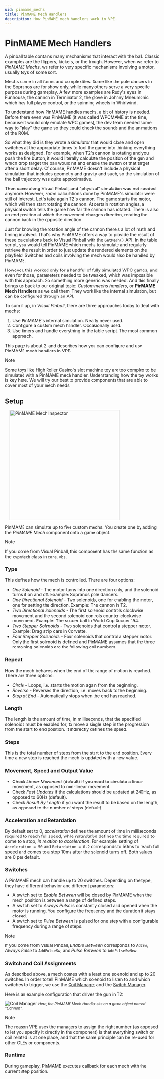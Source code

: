 ```yaml
---
uid: pinmame_mechs
title: PinMAME Mech Handlers
description: How PinMAME mech handlers work in VPE.
---
```


# PinMAME Mech Handlers

A pinball table contains many mechanisms that interact with the ball. Classic examples are the flippers, kickers, or the trough. However, when we refer to *PinMAME Mechs*, we refer to very specific mechanisms involving a motor, usually toys of some sort.

Mechs come in all forms and complexities. Some like the pole dancers in the Sopranos are for show only, while many others serve a very specifc purpose during gameplay. A few more examples are Rudy's eyes in Funhouse, the cannon in Terminator 2, the glove in Johnny Mneumonic which has full player control, or the spinning wheels in Whirlwind.

To understand how PinMAME handles mechs, a bit of history is needed. Before there even was PinMAME (it was called WPCMAME at the time, because it would only emulate WPC games), the dev team needed some way to "play" the game so they could check the sounds and the animations of the ROM.

So what they did is they wrote a *simulator* that would close and open switches at the appropriate times to fool the game into thinking everything works as designed. For example, when T2's cannon is rotating and you push the fire button, it would literally calculate the position of the gun and which drop target the ball would hit and enable the switch of that target after a short delay. Of course, PinMAME doesn't include a physical simulation that includes geometry and gravity and such, so the simulation of the ball trajectory was quite approximative.

Then came along Visual Pinball, and "physical" simulation was not needed anymore. However, *some* calculations done by PinMAME's simulator were still of interest. Let's take again T2's cannon. The game starts the motor, which will then start rotating the cannon. At certain rotation angles, a physical switch tells the game how far the cannon has rotated. There is also an end position at which the movement changes direction, rotating the cannon back in the opposite direction.

Just for knowing the rotation angle of the cannon there's a lot of math and timing involved. That's why PinMAME offers a way to provide the result of these calculations back to Visual Pinball with the `GetMech()` API. In the table script, you would tell PinMAME which mechs to simulate and regularly retrieve the result in order to just update the rendered elements on the playfield. Switches and coils involving the mech would also be handled by PinMAME.

However, this worked only for a handful of fully simulated WPC games, and even for those, parameters needed to be tweaked, which was impossible with this approach. So something more generic was needed. And this finally brings us back to our original topic: *Custom mechs handlers*, or **PinMAME Mech Handlers** as we call them. They work like the internal simulation, but can be configured through an API.

To sum it up, in *Visual Pinball*, there are three approaches today to deal with mechs:

1. Use PinMAME's internal simulation. Nearly never used.
2. Configure a custom mech handler. Occasionally used.
3. Use timers and handle everything in the table script. The most common approach.

This page is about 2. and describes how you can configure and use PinMAME mech handlers in VPE.

> [!note]
> Some toys like High Roller Casino's slot machine toy are too complex to be simulated with a PinMAME mech handler. Understanding how the toy works is key here. We will try our best to provide components that are able to cover most of your mech needs.


## Setup

<img src="mech-inspector.png" width="359" alt="PinMAME Mech Inspector" class="img-responsive pull-right" style="margin-left: 15px"/>

PinMAME can simulate up to five custom mechs. You create one by adding the *PinMAME Mech* component onto a game object. 

> [!note]
> If you come from Visual Pinball, this component has the same function as the `cvpmMech` class in `core.vbs`.

### Type

This defines how the mech is controlled. There are four options:

- *One Solenoid* - The motor turns into one direction only, and the solenoid turns it on and off. Example: Sopranos pole dancers.
- *One Directional Solenoid* - Two solenoids, one for enabling the motor, one for setting the direction. Example: The cannon in T2.
- *Two Directional Solenoids* - The first solenoid controls clockwise movement and the second solenoid controls counter-clockwise movement. Example: The soccer ball in World Cup Soccer '94.
- *Two Stepper Solenoids* - Two solenoids that control a stepper motor. Example: Drag strip cars in Corvette.
- *Four Stepper Solenoids* - Four solenoids that control a stepper motor. Only the first solenoid is defined and PinMAME assumes that the three remaining solenoids are the following coil numbers.

### Repeat

How the mech behaves when the end of the range of motion is reached. There are three options:

- *Circle* - Loops, i.e. starts the motion again from the beginning.
- *Reverse* - Reverses the direction, i.e. moves back to the beginning.
- *Stop at End* - Automatically stops when the end has reached.

### Length 

The length is the amount of time, in milliseconds, that the specified solenoids must be enabled for, to move a single step in the progression from the start to end position. It indirectly defines the speed.

### Steps

This is the total number of steps from the start to the end position. Every time a new step is reached the mech is updated with a new value.

### Movement, Speed and Output Value

- Check *Linear Movement* (default) if you need to simulate a linear movement, as opposed to non-linear movement.
- Check *Fast Updates* if the calculations should be updated at 240Hz, as opposed to 60Hz (default).
- Check *Result By Length* if you want the result to be based on the length, as opposed to the number of steps (default).

### Acceleration and Retardation

By default set to 0, *acceleration* defines the amount of time in milliseconds required to reach full speed, while *retardation* defines the time required to come to a stop, *in relation to acceleration*. For example, setting of `Acceleration = 50` and `Retardation = 0.2` corresponds to 50ms to reach full speed and comes to a stop 10ms after the solenoid turns off. Both values are 0 per default.

### Switches

A PinMAME mech can handle up to 20 switches. Depending on the type, they have different behavior and different parameters:

- A switch set to *Enable Between* will be closed by PinMAME when the mech position is between a range of defined steps.
- A switch set to *Always Pulse* is constantly closed and opened when the motor is running. You configure the frequency and the duration it stays closed.
- A switch set to *Pulse Between* is pulsed for one step with a configurable frequency during a range of steps.

> [!note]
> If you come from Visual Pinball, *Enable Between* corresponds to `AddSw`, *Always Pulse* to `AddPulseSw`, and *Pulse Between* to `AddPulseSwNew`.

### Switch and Coil Assignments

As described above, a mech comes with a least one solenoid and up to 20 switches. In order to tell PinMAME which solenoid to listen to and which switches to trigger, we use the [Coil Manager](xref:coil_manager) and the [Switch Manager](xref:switch_manager).

Here is an example configuration that drives the gun in T2:

![Coil Manager](mech-example-t2.png)
<small>*Here, the PinMAME Mech Handler sits on a game object named "Cannon".*</small>


> [!note]
> The reason VPE uses the managers to assign the right number (as opposed to let you specify it directly in the component) is that everything switch or coil related is at one place, and that the same principle can be re-used for other GLEs or components.



### Runtime

During gameplay, PinMAME executes callback for each mech with the current step position.